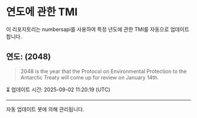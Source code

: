 
# 연도에 관한 TMI

이 리포지토리는 numbersapi를 사용하여 특정 년도에 관한 TMI를 자동으로 업데이트합니다.

## 연도: (2048)
> 2048 is the year that the Protocol on Environmental Protection to the Antarctic Treaty will come up for review on January 14th.

⏳ 업데이트 시간: 2025-09-02 11:20:19 (UTC)

---
자동 업데이트 봇에 의해 관리됩니다.

